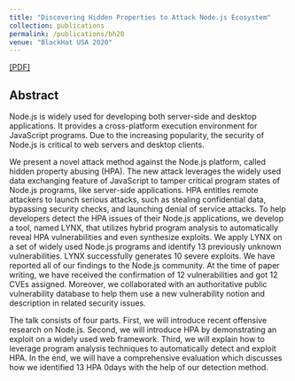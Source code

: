 ```yaml
---
title: "Discovering Hidden Properties to Attack Node.js Ecosystem"
collection: publications
permalink: /publications/bh20
venue: "BlackHat USA 2020"
---
```


[[PDF]](https://fxiao.me/files/bh20.pdf)

## Abstract

Node.js is widely used for developing both server-side and desktop applications. It provides a cross-platform execution environment for JavaScript programs. Due to the increasing popularity, the security of Node.js is critical to web servers and desktop clients.

We present a novel attack method against the Node.js platform, called hidden property abusing (HPA). The new attack leverages the widely used data exchanging feature of JavaScript to tamper critical program states of Node.js programs, like server-side applications. HPA entitles remote attackers to launch serious attacks, such as stealing confidential data, bypassing security checks, and launching denial of service attacks. To help developers detect the HPA issues of their Node.js applications, we develop a tool, named LYNX, that utilizes hybrid program analysis to automatically reveal HPA vulnerabilities and even synthesize exploits. We apply LYNX on a set of widely used Node.js programs and identify 13 previously unknown vulnerabilities. LYNX successfully generates 10 severe exploits. We have reported all of our findings to the Node.js community. At the time of paper writing, we have received the confirmation of 12 vulnerabilities and got 12 CVEs assigned. Moreover, we collaborated with an authoritative public vulnerability database to help them use a new vulnerability notion and description in related security issues.

The talk consists of four parts. First, we will introduce recent offensive research on Node.js. Second, we will introduce HPA by demonstrating an exploit on a widely used web framework. Third, we will explain how to leverage program analysis techniques to automatically detect and exploit HPA. In the end, we will have a comprehensive evaluation which discusses how we identified 13 HPA 0days with the help of our detection method.


